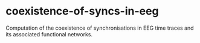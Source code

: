 # coexistence-of-syncs-in-eeg
Computation of the coexistence of synchronisations in EEG time traces and its associated functional networks.
